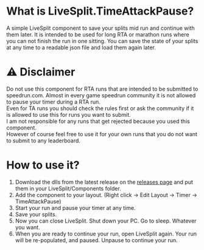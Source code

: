 ﻿# What is LiveSplit.TimeAttackPause?
A simple LiveSplit component to save your splits mid run and continue with them later.
It is intended to be used for long RTA or marathon runs where you can not finish the run in one sitting.
You can save the state of your splits at any time to a readable json file and load them again later.

# &#9888; Disclaimer
Do not use this component for RTA runs that are intended to be submitted to speedrun.com.
Almost in every game speedrun community it is not allowed to pause your timer during a RTA run.  
Even for TA runs you should check the rules first or ask the community if it is allowed to use this for runs you want to submit.  
I am not responsible for any runs that get rejected because you used this component.  
However of course feel free to use it for your own runs that you do not want to submit to any leaderboard.


# How to use it?
1. Download the dlls from the latest release on the [releases page](https://github.com/Shotnex4/LiveSplit.TimeAttackPause/releases) and put them in your LiveSplit/Components folder.
3. Add the component to your layout. (Right click &rarr; Edit Layout &rarr; Timer &rarr; TimeAttackPause)
4. Start your run and pause your timer at any time.
5. Save your splits.
6. Now you can close LiveSplit. Shut down your PC. Go to sleep. Whatever you want.
7. When you are ready to continue your run, open LiveSplit again. Your run will be re-populated, and paused. Unpause to continue your run.
